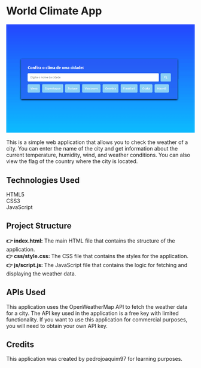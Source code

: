 <h1>World Climate App</h1>
<img src="img/js.gif" altr="imagem página">

<p>This is a simple web application that allows you to check the weather of a city. You can enter the name of the city and get information about the current temperature, humidity, wind, and weather conditions. You can also view the flag of the country where the city is located.</p>

<h2>Technologies Used</h2>
<p>HTML5<i class="fa-brands fa-html5"></i><br>
CSS3<i class="fa-brands fa-css3-alt"></i><br>
JavaScript<i class="fa-brands fa-square-js"></i></p>


<h2>Project Structure</h2>

<p><strong>👉 index.html:</strong> The main HTML file that contains the structure of the application.<br>
<strong>👉 css/style.css: </strong> The CSS file that contains the styles for the application.<br>
<strong>👉 js/script.js: </strong> The JavaScript file that contains the logic for fetching and displaying the weather data.</p>

<h2>APIs Used</h2>
<p>This application uses the OpenWeatherMap API to fetch the weather data for a city. The API key used in the application is a free key with limited functionality. If you want to use this application for commercial purposes, you will need to obtain your own API key.</p>

<h2>Credits</h2>
<p>This application was created by pedrojoaquim97 for learning purposes.</p>